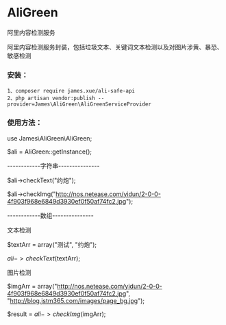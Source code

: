 # AliGreen

阿里内容检测服务

阿里内容检测服务封装，包括垃圾文本、关键词文本检测以及对图片涉黄、暴恐、敏感检测
### 安装：
    1、composer require james.xue/ali-safe-api
    2、php artisan vendor:publish --provider=James\AliGreen\AliGreenServiceProvider
### 使用方法：

 use James\AliGreen\AliGreen;
 
 $ali = AliGreen::getInstance();
 
 ------------字符串---------------
 
 $ali->checkText("约炮");
 
 $ali->checkImg("http://nos.netease.com/yidun/2-0-0-4f903f968e6849d3930ef0f50af74fc2.jpg");
 
 
  ------------数组---------------
  
  文本检测
  
  $textArr = array("测试", "约炮");
  
  $ali->checkText($textArr);
  
  图片检测
  
  $imgArr = array("http://nos.netease.com/yidun/2-0-0-4f903f968e6849d3930ef0f50af74fc2.jpg", "http://blog.jstm365.com/images/page_bg.jpg");
  
  $result = $ali->checkImg($imgArr);
 
